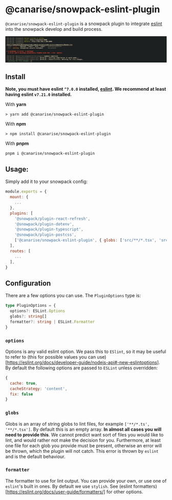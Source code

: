 # @canarise/snowpack-eslint-plugin

`@canarise/snowpack-eslint-plugin` is a snowpack plugin to integrate [eslint](https://eslint.org/) into the snowpack develop
and build process.

![picture 1](images/7b4c02c22c961527774f75c5d8e195163d4f78bf3deafa8087d9b0f2c6f02da0.png)

## Install

**Note, you must have eslint `^7.0.0` installed, [eslint](https://www.npmjs.com/package/eslint).
We recommend at least having eslint `v7.21.0` installed.**

With **yarn**

```shell
> yarn add @canarise/snowpack-eslint-plugin
```

With **npm**

```shell
> npm install @canarise/snowpack-eslint-plugin
```

With **pnpm**

```shell
pnpm i @canarise/snowpack-eslint-plugin
```

## Usage:

Simply add it to your snowpack config:

```js
module.exports = {
  mount: {
    ...
  },
  plugins: [
    '@snowpack/plugin-react-refresh',
    '@snowpack/plugin-dotenv',
    '@snowpack/plugin-typescript',
    '@snowpack/plugin-postcss',
    ['@canarise/snowpack-eslint-plugin', { globs: ['src/**/*.tsx', 'src/**/*.ts'], options: { /* any eslint options here */ } }],
  ],
  routes: [
    ...
  ],
}
```

## Configuration

There are a few options you can use. The `PluginOptions` type is:

```ts
type PluginOptions = {
  options?: ESLint.Options
  globs?: string[]
  formatter?: string | ESLint.Formatter
}
```

### `options`

Options is any valid eslint option. We pass this to `ESlint`, so it may be useful to refer to (this for possible
values you can use)[https://eslint.org/docs/developer-guide/nodejs-api#-new-eslintoptions]. By default the following
options are passed to `ESLint` unless overridden:

```js
{
  cache: true,
  cacheStrategy: 'content',
  fix: false
}
```

### `globs`

Globs is an array of string globs to lint files, for example `['**/*.ts', '**/*.tsx']`. By default this is an empty
array. **In almost all cases you will need to provide this**. We cannot predict want sort of files you would like to
lint, and would rather not make the decision for you. Furthermore, at least one file for each glob you provide must be present,
otherwise an error will be thrown, which the plugin will not catch. This error is thrown by `eslint` and is the default behaviour.

### `formatter`

The formatter to use for lint output. You can provide your own, or use one of `eslint`'s built in ones. By
default we use `stylish`. See (eslint formatters)[https://eslint.org/docs/user-guide/formatters/] for other options.
